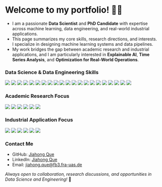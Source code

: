 # Welcome to my portfolio! 👋🏻  

- I am a passionate **Data Scientist** and **PhD Candidate** with expertise across machine learning, data engineering, and real-world industrial applications.  
- This page summarizes my core skills, research directions, and interests. I specialize in designing machine learning systems and data pipelines.  
- My work bridges the gap between academic research and industrial applications, and I am particularly interested in **Explainable AI**, **Time Series Analysis**, and **Optimization for Real-World Operations**.


### Data Science & Data Engineering Skills

<div align="left">

<img src="https://img.shields.io/badge/Python-87CEFA?style=for-the-badge&logo=python&logoColor=white"/>
<img src="https://img.shields.io/badge/SQL-87CEFA?style=for-the-badge&logo=mysql&logoColor=white"/>
<img src="https://img.shields.io/badge/Scala-87CEFA?style=for-the-badge&logo=scala&logoColor=white"/>
<img src="https://img.shields.io/badge/Pandas-87CEFA?style=for-the-badge&logo=pandas&logoColor=white"/>
<img src="https://img.shields.io/badge/NumPy-87CEFA?style=for-the-badge&logo=numpy&logoColor=white"/>
<img src="https://img.shields.io/badge/Scikit--Learn-87CEFA?style=for-the-badge&logo=scikitlearn&logoColor=white"/>
<img src="https://img.shields.io/badge/TensorFlow-87CEFA?style=for-the-badge&logo=tensorflow&logoColor=white"/>
<img src="https://img.shields.io/badge/PyTorch-87CEFA?style=for-the-badge&logo=pytorch&logoColor=white"/>
<img src="https://img.shields.io/badge/Explainable%20AI-87CEFA?style=for-the-badge&logo=interpretable&logoColor=white"/>
<img src="https://img.shields.io/badge/Interpretable%20AI-87CEFA?style=for-the-badge&logo=interpretable&logoColor=white"/>
<img src="https://img.shields.io/badge/Time%20Series%20Analysis-87CEFA?style=for-the-badge&logo=timescale&logoColor=white"/>
<img src="https://img.shields.io/badge/Deep%20Learning-87CEFA?style=for-the-badge&logo=pytorch&logoColor=white"/>
<img src="https://img.shields.io/badge/Neural%20Network-87CEFA?style=for-the-badge&logo=pytorch&logoColor=white"/>
<img src="https://img.shields.io/badge/CNN-87CEFA?style=for-the-badge&logo=pytorch&logoColor=white"/>
<img src="https://img.shields.io/badge/Spark-87CEFA?style=for-the-badge&logo=apachespark&logoColor=white"/>
<img src="https://img.shields.io/badge/Airflow-87CEFA?style=for-the-badge&logo=apacheairflow&logoColor=white"/>
<img src="https://img.shields.io/badge/Kafka-87CEFA?style=for-the-badge&logo=apachekafka&logoColor=white"/>
<img src="https://img.shields.io/badge/Docker-87CEFA?style=for-the-badge&logo=docker&logoColor=white"/>
<img src="https://img.shields.io/badge/Kubernetes-87CEFA?style=for-the-badge&logo=kubernetes&logoColor=white"/>
<img src="https://img.shields.io/badge/AWS-87CEFA?style=for-the-badge&logo=amazonaws&logoColor=white"/>
<img src="https://img.shields.io/badge/MLflow-87CEFA?style=for-the-badge&logo=mlflow&logoColor=white"/>

</div>

### Academic Research Focus

<div align="left">

<img src="https://img.shields.io/badge/Air%20Cargo%20Ground%20Operation-87CEFA?style=for-the-badge&logo=airplane&logoColor=white"/>
<img src="https://img.shields.io/badge/IATA%20One--Record%20Application-87CEFA?style=for-the-badge&logo=iata&logoColor=white"/>
<img src="https://img.shields.io/badge/ADS--B%20Data%20Extraction%20and%20Analysis-87CEFA?style=for-the-badge&logo=airplane&logoColor=white"/>
<img src="https://img.shields.io/badge/Time%20Series%20Forecasting-87CEFA?style=for-the-badge&logo=timescale&logoColor=white"/>
<img src="https://img.shields.io/badge/Time%20Series%20Classification-87CEFA?style=for-the-badge&logo=timescale&logoColor=white"/>
<img src="https://img.shields.io/badge/Large%20Language%20Models%20for%20Air%20Transportation-87CEFA?style=for-the-badge&logo=timescale&logoColor=white"/>

</div>

### Industrial Application Focus

<div align="left">

<img src="https://img.shields.io/badge/Supply%20Chain%20Optimization-87CEFA?style=for-the-badge&logo=chainlink&logoColor=white"/>
<img src="https://img.shields.io/badge/Financial%20Risk%20Modeling-87CEFA?style=for-the-badge&logo=finastra&logoColor=white"/>
<img src="https://img.shields.io/badge/Explainable%20AI-87CEFA?style=for-the-badge&logo=interpretable&logoColor=white"/>
<img src="https://img.shields.io/badge/NLP%20Applications-87CEFA?style=for-the-badge&logo=openai&logoColor=white"/>
<img src="https://img.shields.io/badge/Federated%20Learning-87CEFA?style=for-the-badge&logo=federatedlearning&logoColor=white"/>
<img src="https://img.shields.io/badge/Motion%20Recognition-87CEFA?style=for-the-badge&logo=motionbuilder&logoColor=white"/>

</div>


### Contact Me

- GitHub: [Jiahong Que](https://github.com/Jiahong-Que)
- LinkedIn: [Jiahong Que](https://www.linkedin.com/in/jiahong-que-215428258/)
- Email: jiahong.que@fb3.fra-uas.de


_Always open to collaboration, research discussions, and opportunities in Data Science and Engineering!_ 🚀
